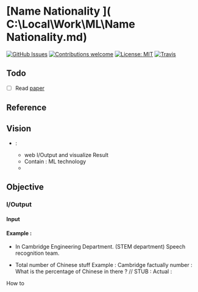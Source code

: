 # [Name Nationality ]( C:\Local\Work\ML\Name Nationality.md)

[![GitHub Issues](https://img.shields.io/github/issues/zalandoresearch/flair.svg)](https://github.com/zalandoresearch/flair/issues)
[![Contributions welcome](https://img.shields.io/badge/contributions-welcome-brightgreen.svg)](CONTRIBUTING.md)
[![License: MIT](https://img.shields.io/badge/License-MIT-brightgreen.svg)](https://opensource.org/licenses/MIT)
[![Travis](https://img.shields.io/travis/zalandoresearch/flair.svg)](https://travis-ci.org/zalandoresearch/flair)

## Todo
- [ ] Read [paper](#paper-1)

## Reference

## Vision

  - <IO>:  
    - web I/Output and visualize Result 
    - Contain : ML technology  
    - []() 

## Objective

### I/Output 

#### Input  

#### Example : 
- In Cambridge Engineering Department. (STEM department)
Speech recognition team. 

- Total number of Chinese stuff 
Example :
Cambridge factually number : What is the percentage of Chinese in there ? // STUB :
Actual :

How to